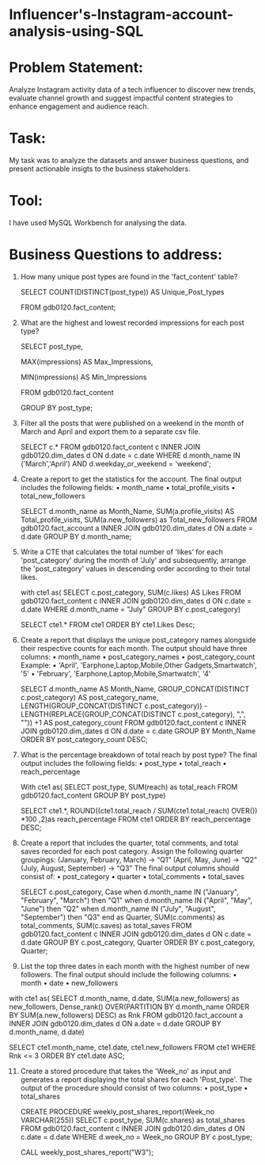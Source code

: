 # Influencer's-Instagram-account-analysis-using-SQL

# Problem Statement:

Analyze Instagram activity data of a tech influencer to discover new trends, evaluate channel growth and suggest impactful content strategies to enhance engagement and audience reach.

# Task:

My task was to analyze the datasets and answer business questions, and present actionable insigts to the business stakeholders.

# Tool:

I have used MySQL Workbench for analysing the data.

# Business Questions to address:

1. How many unique post types are found in the 'fact_content' table?

   SELECT COUNT(DISTINCT(post_type)) AS Unique_Post_types
   
   FROM gdb0120.fact_content;




2. What are the highest and lowest recorded impressions for each post type?

   SELECT post_type,
   
   MAX(impressions) AS Max_Impressions,
   
   MIN(impressions) AS Min_Impressions
   
   FROM gdb0120.fact_content
   
   GROUP BY post_type;


4. Filter all the posts that were published on a weekend in the month of March and April and export them to a separate csv file.

   SELECT c.* FROM gdb0120.fact_content c
   INNER JOIN gdb0120.dim_dates d ON 
   d.date = c.date
   WHERE d.month_name IN ('March','April') AND d.weekday_or_weekend = 'weekend';


5. Create a report to get the statistics for the account. The final output includes the following fields:
   • month_name
   • total_profile_visits
   • total_new_followers   
   
   SELECT d.month_name as Month_Name,
   SUM(a.profile_visits) AS Total_profile_visits,
   SUM(a.new_followers) as Total_new_followers
   FROM gdb0120.fact_account a
   INNER JOIN gdb0120.dim_dates d 
   ON a.date = d.date
   GROUP BY d.month_name;


6. Write a CTE that calculates the total number of 'likes’ for each 'post_category' during the month of 'July' and subsequently, arrange the 'post_category' values in descending order 
   according to their total likes.

   with cte1 as(
   SELECT c.post_category, SUM(c.likes) AS Likes
   FROM gdb0120.fact_content c
   INNER JOIN gdb0120.dim_dates d
   ON c.date = d.date 
   WHERE d.month_name = "July"
   GROUP BY c.post_category)

   SELECT cte1.* FROM cte1
   ORDER BY cte1.Likes Desc;


7. Create a report that displays the unique post_category names alongside their respective counts for each month. The output should have three columns:
   • month_name
   • post_category_names
   • post_category_count
   Example:
   • 'April', 'Earphone,Laptop,Mobile,Other Gadgets,Smartwatch', '5'
   • 'February', 'Earphone,Laptop,Mobile,Smartwatch', '4'
   

   SELECT d.month_name AS Month_Name,
   GROUP_CONCAT(DISTINCT c.post_category) AS post_category_name,
   LENGTH(GROUP_CONCAT(DISTINCT c.post_category)) - 
   LENGTH(REPLACE(GROUP_CONCAT(DISTINCT c.post_category), ",", "")) +1 AS post_category_count
   FROM gdb0120.fact_content c
   INNER JOIN gdb0120.dim_dates d ON
   d.date = c.date
   GROUP BY Month_Name
   ORDER BY post_category_count DESC;


8. What is the percentage breakdown of total reach by post type? The final output includes the following fields:
  • post_type
  • total_reach
  • reach_percentage

   With cte1 as(
   SELECT post_type, SUM(reach) as total_reach
   FROM gdb0120.fact_content
   GROUP BY post_type)

   SELECT cte1.*, 
   ROUND((cte1.total_reach / SUM(cte1.total_reach) OVER()) *100 ,2)as reach_percentage
   FROM cte1
   ORDER BY reach_percentage DESC;


9. Create a report that includes the quarter, total comments, and total saves recorded for each post category. Assign the following quarter groupings: (January, February, March) → “Q1”
   (April, May, June) → “Q2”
   (July, August, September) → “Q3”
   The final output columns should consist of:
   • post_category
   • quarter
   • total_comments
   • total_saves


   SELECT c.post_category, 
   Case 
      when d.month_name IN ("January", "February", "March") then "Q1"
      when d.month_name IN ("April", "May", "June") then "Q2"
      when d.month_name IN ("July", "August", "September") then "Q3"
   end as Quarter,
   SUM(c.comments) as total_comments,
   SUM(c.saves) as total_saves
   FROM gdb0120.fact_content c
   INNER JOIN gdb0120.dim_dates d
   ON c.date = d.date
   GROUP BY c.post_category, Quarter
   ORDER BY c.post_category, Quarter;


10. List the top three dates in each month with the highest number of new followers. The final output should include the following columns:
   • month
   • date
   • new_followers   


   with cte1 as(
   SELECT d.month_name, d.date, SUM(a.new_followers) as new_followers,
   Dense_rank() OVER(PARTITION BY d.month_name ORDER BY SUM(a.new_followers) DESC) as Rnk 
   FROM gdb0120.fact_account a
   INNER JOIN gdb0120.dim_dates d 
   ON a.date = d.date
   GROUP BY d.month_name, d.date)

   SELECT cte1.month_name, cte1.date, cte1.new_followers
   FROM cte1 
   WHERE Rnk <= 3
   ORDER BY cte1.date ASC; 
  

11. Create a stored procedure that takes the 'Week_no' as input and generates a report displaying the total shares for each 'Post_type'. The output of the procedure should consist of 
    two columns:
    • post_type
    • total_shares 


    CREATE PROCEDURE weekly_post_shares_report(Week_no VARCHAR(255))
    SELECT c.post_type, SUM(c.shares) as total_shares
    FROM gdb0120.fact_content c 
    INNER JOIN gdb0120.dim_dates d ON 
    c.date = d.date
    WHERE d.week_no = Week_no
    GROUP BY c.post_type;

    CALL weekly_post_shares_report("W3");
   
